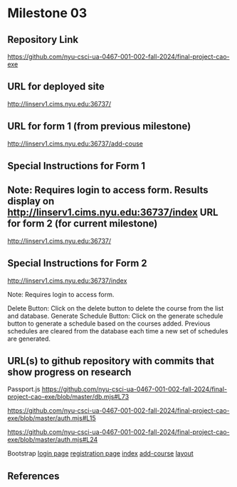 Milestone 03
===

Repository Link
---
https://github.com/nyu-csci-ua-0467-001-002-fall-2024/final-project-cao-exe

URL for deployed site 
---
http://linserv1.cims.nyu.edu:36737/

URL for form 1 (from previous milestone) 
---
http://linserv1.cims.nyu.edu:36737/add-couse

Special Instructions for Form 1
---
Note: Requires login to access form.
Results display on http://linserv1.cims.nyu.edu:36737/index
URL for form 2 (for current milestone)
---
http://linserv1.cims.nyu.edu:36737/

Special Instructions for Form 2
---
http://linserv1.cims.nyu.edu:36737/index

Note: Requires login to access form.

Delete Button: Click on the delete button to delete the course from the list and database.
Generate Schedule Button: Click on the generate schedule button to generate a schedule based on the courses added. Previous schedules are cleared from the database each time a new set of schedules are generated.

URL(s) to github repository with commits that show progress on research
--- 
Passport.js
https://github.com/nyu-csci-ua-0467-001-002-fall-2024/final-project-cao-exe/blob/master/db.mjs#L73

https://github.com/nyu-csci-ua-0467-001-002-fall-2024/final-project-cao-exe/blob/master/auth.mjs#L15

https://github.com/nyu-csci-ua-0467-001-002-fall-2024/final-project-cao-exe/blob/master/auth.mjs#L24

Bootstrap
[login page](https://github.com/nyu-csci-ua-0467-001-002-fall-2024/final-project-cao-exe/blob/master/src/views/login.hbs)
[registration page](https://github.com/nyu-csci-ua-0467-001-002-fall-2024/final-project-cao-exe/blob/master/src/views/register.hbs)
[index](https://github.com/nyu-csci-ua-0467-001-002-fall-2024/final-project-cao-exe/blob/master/src/views/index.hbs)
[add-course](https://github.com/nyu-csci-ua-0467-001-002-fall-2024/final-project-cao-exe/blob/master/src/views/add-course.hbs)
[layout](https://github.com/nyu-csci-ua-0467-001-002-fall-2024/final-project-cao-exe/blob/master/src/views/layout.hbs)

References 
---